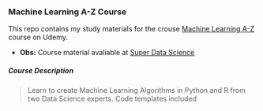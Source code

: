 ### Machine Learning A-Z Course

This repo contains my study materials for the crouse [Machine Learning A-Z](https://www.udemy.com/machinelearning/) course on Udemy.

- **Obs:** Course material avaliable at [Super Data Science](https://www.superdatascience.com/pages/machine-learning)

##### Course Description

> Learn to create Machine Learning Algorithms in Python and R from two Data Science experts. Code templates included
